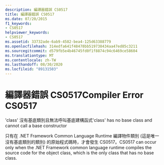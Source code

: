 ```yaml
---
description: 編譯器錯誤 CS0517
title: 編譯器錯誤 CS0517
ms.date: 07/20/2015
f1_keywords:
- CS0517
helpviewer_keywords:
- CS0517
ms.assetid: 33732ade-6ab9-4582-bea4-125d63388779
ms.openlocfilehash: 314edfa641f48478bb519738434aa47ed85c3211
ms.sourcegitcommit: d579fb5e4b46745fd0f1f8874c94c6469ce58604
ms.translationtype: MT
ms.contentlocale: zh-TW
ms.lasthandoff: 08/30/2020
ms.locfileid: "89131503"
---
```

# <a name="compiler-error-cs0517"></a><span data-ttu-id="3f3af-103">編譯器錯誤 CS0517</span><span class="sxs-lookup"><span data-stu-id="3f3af-103">Compiler Error CS0517</span></span>
<span data-ttu-id="3f3af-104">'class' 沒有基底類別且無法呼叫基底建構函式</span><span class="sxs-lookup"><span data-stu-id="3f3af-104">'class' has no base class and cannot call a base constructor</span></span>  
  
 <span data-ttu-id="3f3af-105">只有在 .NET Framework Common Language Runtime 編譯物件類別 (這是唯一沒有基底類別的類別) 的原始程式碼時，才會發生 CS0517。</span><span class="sxs-lookup"><span data-stu-id="3f3af-105">CS0517 can occur only when the .NET Framework common language runtime compiles the source code for the object class, which is the only class that has no base class.</span></span>
